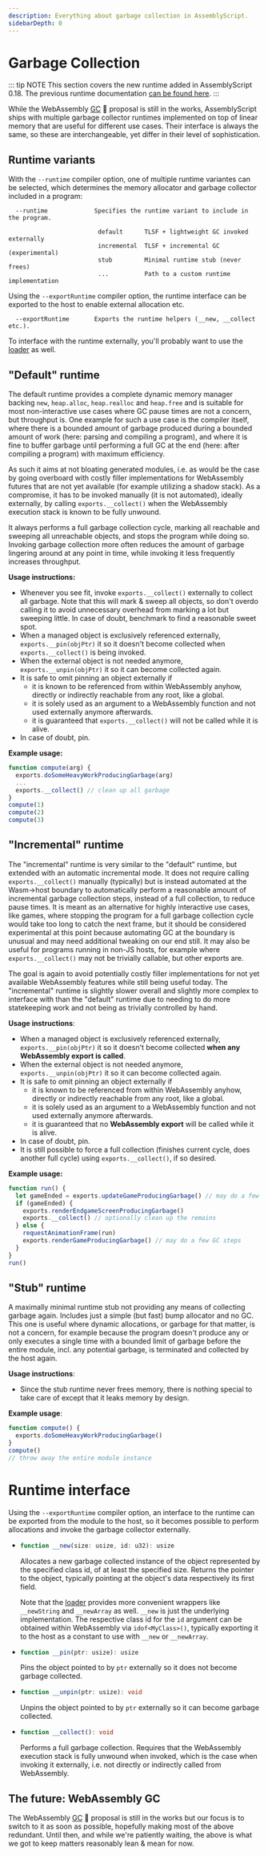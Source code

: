 ```yaml
---
description: Everything about garbage collection in AssemblyScript.
sidebarDepth: 0
---
```


# Garbage Collection

::: tip NOTE
This section covers the new runtime added in AssemblyScript 0.18. The previous runtime documentation [can be found here](./runtime.md).
:::

While the WebAssembly [GC](https://github.com/WebAssembly/gc) 🦄 proposal is still in the works, AssemblyScript ships with multiple garbage collector runtimes implemented on top of linear memory that are useful for different use cases. Their interface is always the same, so these are interchangeable, yet differ in their level of sophistication.

## Runtime variants

With the `--runtime` compiler option, one of multiple runtime variantes can be selected, which determines the memory allocator and garbage collector included in a program:

```
  --runtime             Specifies the runtime variant to include in the program.

                         default      TLSF + lightweight GC invoked externally
                         incremental  TLSF + incremental GC (experimental)
                         stub         Minimal runtime stub (never frees)
                         ...          Path to a custom runtime implementation
```

Using the `--exportRuntime` compiler option, the runtime interface can be exported to the host to enable external allocation etc.

```
  --exportRuntime       Exports the runtime helpers (__new, __collect etc.).
```

To interface with the runtime externally, you'll probably want to use the [loader](./loader.md) as well.

## "Default" runtime

The default runtime provides a complete dynamic memory manager backing `new`, `heap.alloc`, `heap.realloc` and `heap.free` and is suitable for most non-interactive use cases where GC pause times are not a concern, but throughput is. One example for such a use case is the compiler itself, where there is a bounded amount of garbage produced during a bounded amount of work (here: parsing and compiling a program), and where it is fine to buffer garbage until performing a full GC at the end (here: after compiling a program) with maximum efficiency.

As such it aims at not bloating generated modules, i.e. as would be the case by going overboard with costly filler implementations for WebAssembly futures that are not yet available (for example utilizing a shadow stack). As a compromise, it has to be invoked manually (it is not automated), ideally externally, by calling `exports.__collect()` when the WebAssembly execution stack is known to be fully unwound.

It always performs a full garbage collection cycle, marking all reachable and sweeping all unreachable objects, and stops the program while doing so. Invoking garbage collection more often reduces the amount of garbage lingering around at any point in time, while invoking it less frequently increases throughput.

**Usage instructions:**

* Whenever you see fit, invoke `exports.__collect()` externally to collect all garbage. Note that this will mark & sweep all objects, so don't overdo calling it to avoid unnecessary overhead from marking a lot but sweeping little. In case of doubt, benchmark to find a reasonable sweet spot.
* When a managed object is exclusively referenced externally, `exports.__pin(objPtr)` it so it doesn't become collected when `exports.__collect()` is being invoked.
* When the external object is not needed anymore, `exports.__unpin(objPtr)` it so it can become collected again.
* It is safe to omit pinning an object externally if
  * it is known to be referenced from within WebAssembly anyhow, directly or indirectly reachable from any root, like a global.
  * it is solely used as an argument to a WebAssembly function and not used externally anymore afterwards.
  * it is guaranteed that `exports.__collect()` will not be called while it is alive.
* In case of doubt, pin.

**Example usage:**

```js
function compute(arg) {
  exports.doSomeHeavyWorkProducingGarbage(arg)
  ...
  exports.__collect() // clean up all garbage
}
compute(1)
compute(2)
compute(3)
```

## "Incremental" runtime

The "incremental" runtime is very similar to the "default" runtime, but extended with an automatic incremental mode. It does not require calling `exports.__collect()` manually (typically) but is instead automated at the Wasm->host boundary to automatically perform a reasonable amount of incremental garbage collection steps, instead of a full collection, to reduce pause times. It is meant as an alternative for highly interactive use cases, like games, where stopping the program for a full garbage collection cycle would take too long to catch the next frame, but it should be considered experimental at this point because automating GC at the boundary is unusual and may need additional tweaking on our end still. It may also be useful for programs running in non-JS hosts, for example where `exports.__collect()` may not be trivially callable, but other exports are.

The goal is again to avoid potentially costly filler implementations for not yet available WebAssembly features while still being useful today. The "incremental" runtime is slightly slower overall and slightly more complex to interface with than the "default" runtime due to needing to do more statekeeping work and not being as trivially controlled by hand.

**Usage instructions**:

* When a managed object is exclusively referenced externally, `exports.__pin(objPtr)` it so it doesn't become collected **when any WebAssembly export is called**.
* When the external object is not needed anymore, `exports.__unpin(objPtr)` it so it can become collected again.
* It is safe to omit pinning an object externally if
  * it is known to be referenced from within WebAssembly anyhow, directly or indirectly reachable from any root, like a global.
  * it is solely used as an argument to a WebAssembly function and not used externally anymore afterwards.
  * it is guaranteed that no **WebAssembly export** will be called while it is alive.
* In case of doubt, pin.
* It is still possible to force a full collection (finishes current cycle, does another full cycle) using `exports.__collect()`, if so desired.

**Example usage:**

```js
function run() {
  let gameEnded = exports.updateGameProducingGarbage() // may do a few GC steps
  if (gameEnded) {
    exports.renderEndgameScreenProducingGarbage()
    exports.__collect() // optionally clean up the remains
  } else {
    requestAnimationFrame(run)
    exports.renderGameProducingGarbage() // may do a few GC steps
  }
}
run()
```

## "Stub" runtime

A maximally minimal runtime stub not providing any means of collecting garbage again. Includes just a simple (but fast) bump allocator and no GC. This one is useful where dynamic allocations, or garbage for that matter, is not a concern, for example because the program doesn't produce any or only executes a single time with a bounded limit of garbage before the entire module, incl. any potential garbage, is terminated and collected by the host again.

**Usage instructions**:

* Since the stub runtime never frees memory, there is nothing special to take care of except that it leaks memory by design.

**Example usage**:

```js
function compute() {
  exports.doSomeHeavyWorkProducingGarbage()
}
compute()
// throw away the entire module instance
```

# Runtime interface

Using the `--exportRuntime` compiler option, an interface to the runtime can be exported from the module to the host, so it becomes possible to perform allocations and invoke the garbage collector externally.

* ```ts
  function __new(size: usize, id: u32): usize
  ```
  Allocates a new garbage collected instance of the object represented by the specified class id, of at least the specified size. Returns the pointer to the object, typically pointing at the object's data respectively its first field.

  Note that the [loader](./loader.md) provides more convenient wrappers like `__newString` and `__newArray` as well. `__new` is just the underlying implementation. The respective class id for the `id` argument can be obtained within WebAssembly via `idof<MyClass>()`, typically exporting it to the host as a constant to use with `__new` or `__newArray`.

* ```ts
  function __pin(ptr: usize): usize
  ```
  Pins the object pointed to by `ptr` externally so it does not become garbage collected.

* ```ts
  function __unpin(ptr: usize): void
  ```
  Unpins the object pointed to by `ptr` externally so it can become garbage collected.

* ```ts
  function __collect(): void
  ```
  Performs a full garbage collection. Requires that the WebAssembly execution stack is fully unwound when invoked, which is the case when invoking it externally, i.e. not directly or indirectly called from WebAssembly.

## The future: WebAssembly GC

The WebAssembly [GC](https://github.com/WebAssembly/gc) 🦄 proposal is still in the works but our focus is to switch to it as soon as possible, hopefully making most of the above redundant. Until then, and while we're patiently waiting, the above is what we got to keep matters reasonably lean & mean for now.
